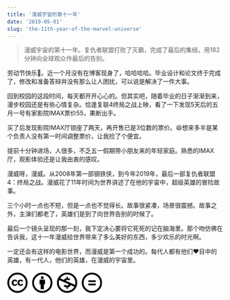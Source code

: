 ```yaml
---
title: '漫威宇宙的第十一年'
date: '2019-05-01'
slug: 'the-11th-year-of-the-marvel-universe'
---
```


> 漫威宇宙的第十一年。复仇者联盟打败了灭霸，完成了最后的集结，用182分钟向全球观众作最后的告别。

劳动节快乐🦆。近一个月没有在博客现身了，哈哈哈哈。毕业设计和论文终于完成了，修改和准备答辩并没有那么让人困扰，可以说是解决了一件大事。

回到校园的这段时间，每天都开开心心的。但其实吧，随着毕业的日子渐渐到来，漫步校园还是有些心情复杂。恰逢复联4终局之战上映，看了一下发现5天后的五月一号有家影院IMAX票价55，果断出手。

买了后发现影院IMAX厅锁座了两天，再开售已是3位数的票价。😆想来多半是某个负责人没有第一时间调整票价，让我捡了个便宜。

提前十分钟进场，人很多，不乏五一假期带小朋友来的年轻家庭。熟悉的IMAX厅，观影体验还是让我由衷的感叹。

漫威呀，漫威。从2008年第一部钢铁侠，到今年2019年，最后一部复仇者联盟4：终局之战。漫威花了11年时间为世界讲述了在他的宇宙中，超级英雄的冒险故事。

三个小时一点也不短，但是一点也不觉得长。故事很紧凑，场景很震撼。故事之外，主演们都老了，英雄们是到了向世界告别的时候了。

最后一个镜头呈现的那一刻，我下定决心要将它死死的记在脑海里。那个吻仿佛在告诉我，这十一年漫威给世界带来了多么美好的东西，多少欢乐的时光啊。

一定还会有这样的电影世界，而漫威是第一个成功的。每代人都有他们❤️目中的英雄，有一代人，他们的英雄，在漫威的宇宙里。

#### [![版权声明](/images/creativecommons-cc.svg)](https://creativecommons.org/licenses/by-nc-nd/4.0/)